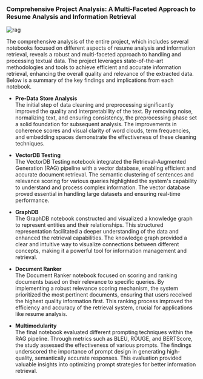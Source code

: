 ### Comprehensive Project Analysis: A Multi-Faceted Approach to Resume Analysis and Information Retrieval


![rag](https://github.com/user-attachments/assets/8412ed2a-4818-461d-acf0-f2b88e08ffe6)


The comprehensive analysis of the entire project, which includes several notebooks focused on different aspects of resume analysis and information retrieval, reveals a robust and multi-faceted approach to handling and processing textual data. The project leverages state-of-the-art methodologies and tools to achieve efficient and accurate information retrieval, enhancing the overall quality and relevance of the extracted data. Below is a summary of the key findings and implications from each notebook.

- **Pre-Data Store Analysis**  
  The initial step of data cleaning and preprocessing significantly improved the quality and interpretability of the text. By removing noise, normalizing text, and ensuring consistency, the preprocessing phase set a solid foundation for subsequent analysis. The improvements in coherence scores and visual clarity of word clouds, term frequencies, and embedding spaces demonstrate the effectiveness of these cleaning techniques.

- **VectorDB Testing**  
  The VectorDB Testing notebook integrated the Retrieval-Augmented Generation (RAG) pipeline with a vector database, enabling efficient and accurate document retrieval. The semantic clustering of sentences and relevance scoring for various queries highlighted the system's capability to understand and process complex information. The vector database proved essential in handling large datasets and ensuring real-time performance.

- **GraphDB**  
  The GraphDB notebook constructed and visualized a knowledge graph to represent entities and their relationships. This structured representation facilitated a deeper understanding of the data and enhanced the retrieval capabilities. The knowledge graph provided a clear and intuitive way to visualize connections between different concepts, making it a powerful tool for information management and retrieval.

- **Document Ranker**  
  The Document Ranker notebook focused on scoring and ranking documents based on their relevance to specific queries. By implementing a robust relevance scoring mechanism, the system prioritized the most pertinent documents, ensuring that users received the highest quality information first. This ranking process improved the efficiency and accuracy of the retrieval system, crucial for applications like resume analysis.

- **Multimodularity**  
  The final notebook evaluated different prompting techniques within the RAG pipeline. Through metrics such as BLEU, ROUGE, and BERTScore, the study assessed the effectiveness of various prompts. The findings underscored the importance of prompt design in generating high-quality, semantically accurate responses. This evaluation provided valuable insights into optimizing prompt strategies for better information retrieval.
